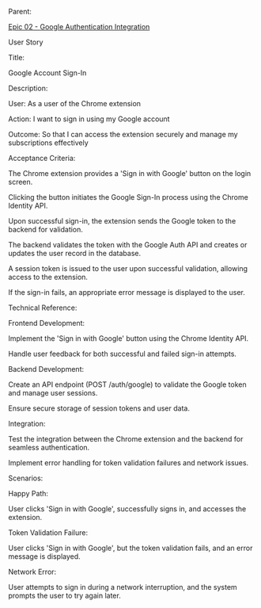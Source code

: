 Parent: 

[Epic 02 - Google Authentication Integration](epic-02.md)

User Story

Title:

Google Account Sign-In

Description:

User:
As a user of the Chrome extension

Action:
I want to sign in using my Google account

Outcome:
So that I can access the extension securely and manage my subscriptions effectively

Acceptance Criteria:

The Chrome extension provides a 'Sign in with Google' button on the login screen.

Clicking the button initiates the Google Sign-In process using the Chrome Identity API.

Upon successful sign-in, the extension sends the Google token to the backend for validation.

The backend validates the token with the Google Auth API and creates or updates the user record in the database.

A session token is issued to the user upon successful validation, allowing access to the extension.

If the sign-in fails, an appropriate error message is displayed to the user.

Technical Reference:

Frontend Development:

Implement the 'Sign in with Google' button using the Chrome Identity API.

Handle user feedback for both successful and failed sign-in attempts.

Backend Development:

Create an API endpoint (POST /auth/google) to validate the Google token and manage user sessions.

Ensure secure storage of session tokens and user data.

Integration:

Test the integration between the Chrome extension and the backend for seamless authentication.

Implement error handling for token validation failures and network issues.

Scenarios:

Happy Path:

User clicks 'Sign in with Google', successfully signs in, and accesses the extension.

Token Validation Failure:

User clicks 'Sign in with Google', but the token validation fails, and an error message is displayed.

Network Error:

User attempts to sign in during a network interruption, and the system prompts the user to try again later.